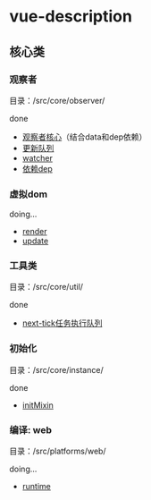 # vue-description
## 核心类  
### 观察者
目录：/src/core/observer/  

done  
+ [观察者核心](/src/core/observer/index.js)（结合data和dep依赖）
+ [更新队列](/src/core/observer/scheduler.js)
+ [watcher](/src/core/observer/watcher.js)
+ [依赖dep](/src/core/observer/dep.js) 

### 虚拟dom
doing...
+ [render](/src/core/vdom/create-element.js)  
+ [update]()


### 工具类  
目录：/src/core/util/  

done
+ [next-tick任务执行队列](/src/core/util/next-tick.js)  

### 初始化
目录：/src/core/instance/  

done  
+ [initMixin](/src/core/instance/init.js)

### 编译: web
目录：/src/platforms/web/  

doing...
+ [runtime](/src/platforms/web/runtime/index.js)
